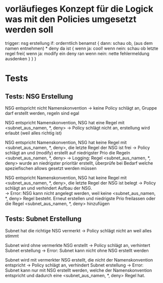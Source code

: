 # vorläufieges Konzept für die Logick was mit den Policies umgesetzt werden soll
trigger: nsg erstellung 
if: orderntlich benamst  {
    dann: schau ob, (aus dem namen entnehmen) * deny da ist {
        wenn ja: cool! 
        wenn nein: schau ob letzte regel frei{
            wenn ja: modify ein deny ran 
            wenn nein: nette fehlermeldung ausdenken }
        } 
    }

# Tests
## Tests: NSG Erstellung 

NSG entspricht nicht Namenskonvention 
-> keine Policy schlägt an, Gruppe darf erstellt werden, regeln sind egal 

NSG entspricht Namenskonvention, NSG hat eine Regel mit <subnet_aus_namen, *, deny> 
-> Policy schlägt nicht an, erstellung wird erlaubt (weil alles richtig ist) 

NSG entspricht Namenskonvention, NSG hat keine Regel mit <subnet_aus_namen, *, deny>, die letzte Regel der NSG ist frei 
-> Policy schlägt an und (modify) erstellt auf niedrigster Prio die Regeln <subnet_aus_namen, *, deny> 
-> Logging: Regel <subnet_aus_namen, *, deny> wurde an niedrigster prioritär erstellt, überprüfe bei Bedarf welche speziefischen allows gesetzt werden müssen 

NSG entspricht Namenskonvention, NSG hat keine Regel mit <subnet_aus_namen, *, deny>, die letzte Regel der NSG ist belegt 
-> Policy schlägt an und verhindert Aufbau der NSG.  
-> Error: NSG kann nicht angelegt werden, weil keine <subnet_aus_namen, *, deny> Regel besteht. Erneut erstellen und niedrigste Prio freilassen oder die Regel <subnet_aus_namen, *, deny> hinzufügen 

## Tests: Subnet Erstellung 

Subnet hat die richtige NSG vermerkt 
-> Policy schlägt nicht an weil alles stimmt 

Subnet wird ohne vermerkte NSG erstellt 
-> Policy schlägt an, verhintert Subnet erstellung 
-> Error: Subnet kann nicht ohne NSG erstellt werden 

Subnet wird mit vermerkter NSG erstellt, die nicht der Namenskonvention entspricht 
-> Policy schlägt an, verhindert Subnet erstellung 
-> Error: Subnet kann nur mit NSG erstellt werden, welche der Namenskonvention entspricht und dadurch eine <subnet_aus_namen, *, deny> Regel hat. 